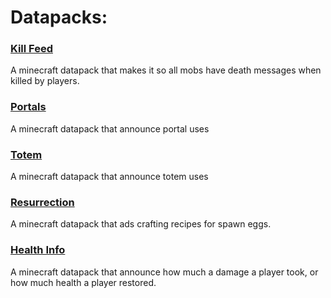 # Datapacks:
### [Kill Feed](https://minecraft.curseforge.com/projects/killfeed)
A minecraft datapack that makes it so all mobs have death messages when killed by players.
### [Portals](https://minecraft.curseforge.com/projects/portals)
A minecraft datapack that announce portal uses
### [Totem](https://minecraft.curseforge.com/projects/totem-datapack)
A minecraft datapack that announce totem uses
### [Resurrection](https://minecraft.curseforge.com/projects/resurrection)
A minecraft datapack that ads crafting recipes for spawn eggs.
### [Health Info](https://minecraft.curseforge.com/projects/healthinfo)
A minecraft datapack that announce how much a damage a player took, or how much health a player restored.
